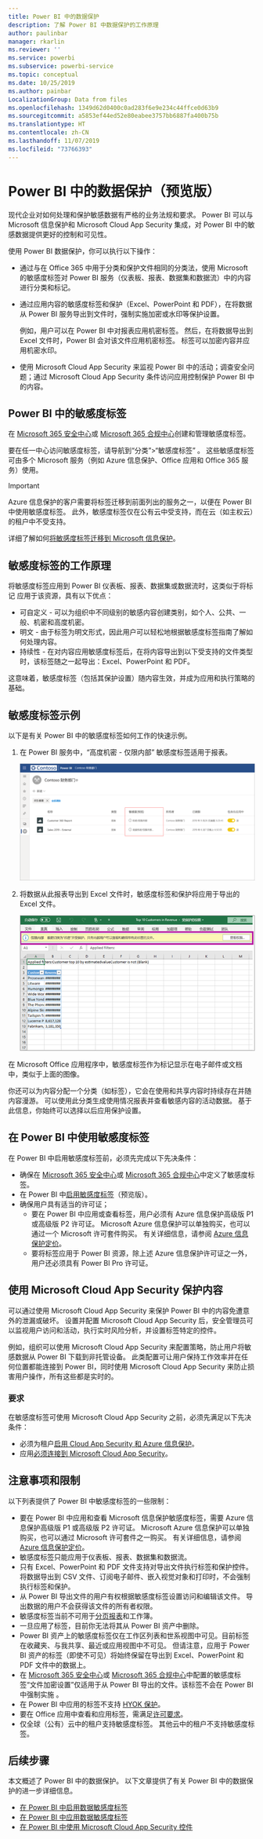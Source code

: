 ```yaml
---
title: Power BI 中的数据保护
description: 了解 Power BI 中数据保护的工作原理
author: paulinbar
manager: rkarlin
ms.reviewer: ''
ms.service: powerbi
ms.subservice: powerbi-service
ms.topic: conceptual
ms.date: 10/25/2019
ms.author: painbar
LocalizationGroup: Data from files
ms.openlocfilehash: 1349d62d0400c0ad283f6e9e234c44ffce0d63b9
ms.sourcegitcommit: a5853ef44ed52e80eabee3757bb6887fa400b75b
ms.translationtype: HT
ms.contentlocale: zh-CN
ms.lasthandoff: 11/07/2019
ms.locfileid: "73766393"
---
```

# <a name="data-protection-in-power-bi-preview"></a>Power BI 中的数据保护（预览版）

现代企业对如何处理和保护敏感数据有严格的业务法规和要求。 Power BI 可以与 Microsoft 信息保护和 Microsoft Cloud App Security 集成，对 Power BI 中的敏感数据提供更好的控制和可见性。 

使用 Power BI 数据保护，你可以执行以下操作：

* 通过与在 Office 365 中用于分类和保护文件相同的分类法，使用 Microsoft 的敏感度标签对 Power BI 服务（仪表板、报表、数据集和数据流）中的内容进行分类和标记。 

* 通过应用内容的敏感度标签和保护（Excel、PowerPoint 和 PDF），在将数据从 Power BI 服务导出到文件时，强制实施加密或水印等保护设置。 

  例如，用户可以在 Power BI 中对报表应用机密标签。 然后，在将数据导出到 Excel 文件时，Power BI 会对该文件应用机密标签。 标签可以加密内容并应用机密水印。

* 使用 Microsoft Cloud App Security 来监视 Power BI 中的活动；调查安全问题；通过 Microsoft Cloud App Security 条件访问应用控制保护 Power BI 中的内容。 

## <a name="sensitivity-labels-in-power-bi"></a>Power BI 中的敏感度标签

在 [Microsoft 365 安全中心](https://security.microsoft.com/)或 [Microsoft 365 合规中心](https://compliance.microsoft.com/)创建和管理敏感度标签。

要在任一中心访问敏感度标签，请导航到“分类”>“敏感度标签”  。 这些敏感度标签可由多个 Microsoft 服务（例如 Azure 信息保护、Office 应用和 Office 365 服务）使用。

> [!IMPORTANT]
> Azure 信息保护的客户需要将标签迁移到前面列出的服务之一，以便在 Power BI 中使用敏感度标签。 此外，敏感度标签仅在公有云中受支持，而在云（如主权云）的租户中不受支持。
>
> 详细了解如何[将敏感度标签迁移到 Microsoft 信息保护](https://docs.microsoft.com/azure/information-protection/configure-policy-migrate-labels)。

## <a name="how-sensitivity-labels-work"></a>敏感度标签的工作原理

将敏感度标签应用到 Power BI 仪表板、报表、数据集或数据流时，这类似于将标记  应用于该资源，具有以下优点：
*  可自定义 - 可以为组织中不同级别的敏感内容创建类别，如个人、公共、一般、机密和高度机密。
*  明文 - 由于标签为明文形式，因此用户可以轻松地根据敏感度标签指南了解如何处理内容。
*  持续性 - 在对内容应用敏感度标签后，在将内容导出到以下受支持的文件类型时，该标签随之一起导出：Excel、PowerPoint 和 PDF。 

  这意味着，敏感度标签（包括其保护设置）随内容生效，并成为应用和执行策略的基础。 

## <a name="sensitivity-label-example"></a>敏感度标签示例 

以下是有关 Power BI 中的敏感度标签如何工作的快速示例。

1. 在 Power BI 服务中，“高度机密 - 仅限内部”  敏感度标签适用于报表。

   ![列表视图中的敏感度标签](media/service-security-data-protection-overview/sensitivity-labels-overview-01.png)

2. 将数据从此报表导出到 Excel 文件时，敏感度标签和保护将应用于导出的 Excel 文件。

   ![敏感度标签随内容生效](media/service-security-data-protection-overview/sensitivity-labels-overview-02.png)

在 Microsoft Office 应用程序中，敏感度标签作为标记显示在电子邮件或文档中，类似于上面的图像。

你还可以为内容分配一个分类（如标签），它会在使用和共享内容时持续存在并随内容漫游。 可以使用此分类生成使用情况报表并查看敏感内容的活动数据。 基于此信息，你始终可以选择以后应用保护设置。


## <a name="using-sensitivity-labels-in-power-bi"></a>在 Power BI 中使用敏感度标签

在 Power BI 中启用敏感度标签前，必须先完成以下先决条件： 

* 确保在 [Microsoft 365 安全中心](https://security.microsoft.com/)或 [Microsoft 365 合规中心](https://compliance.microsoft.com/)中定义了敏感度标签。 
* 在 Power BI 中[启用敏感度标签](service-security-enable-data-sensitivity-labels.md)（预览版）。
* 确保用户具有适当的许可证；
  * 要在 Power BI 中应用或查看标签，用户必须有 Azure 信息保护高级版 P1 或高级版 P2 许可证。 Microsoft Azure 信息保护可以单独购买，也可以通过一个 Microsoft 许可套件购买。 有关详细信息，请参阅 [Azure 信息保护定价](https://azure.microsoft.com/pricing/details/information-protection/)。
  * 要将标签应用于 Power BI 资源，除上述 Azure 信息保护许可证之一外，用户还必须具有 Power BI Pro 许可证。 

## <a name="protect-content-using-microsoft-cloud-app-security"></a>使用 Microsoft Cloud App Security 保护内容

可以通过使用 Microsoft Cloud App Security 来保护 Power BI 中的内容免遭意外的泄漏或破坏。 设置并配置 Microsoft Cloud App Security 后，安全管理员可以监视用户访问和活动，执行实时风险分析，并设置标签特定的控件。

例如，组织可以使用 Microsoft Cloud App Security 来配置策略，防止用户将敏感数据从 Power BI 下载到非托管设备。 此类配置可让用户保持工作效率并在任何位置都能连接到 Power BI，同时使用 Microsoft Cloud App Security 来防止损害用户操作，所有这些都是实时的。 

### <a name="requirements"></a>要求

在敏感度标签可使用 Microsoft Cloud App Security 之前，必须先满足以下先决条件： 

* 必须为租户[启用 Cloud App Security 和 Azure 信息保护](https://docs.microsoft.com/cloud-app-security/azip-integration)。
* 应用[必须连接到 Microsoft Cloud App Security](https://docs.microsoft.com/cloud-app-security/enable-instant-visibility-protection-and-governance-actions-for-your-apps)。

## <a name="considerations-and-limitations"></a>注意事项和限制

以下列表提供了 Power BI 中敏感度标签的一些限制：

* 要在 Power BI 中应用和查看 Microsoft 信息保护敏感度标签，需要 Azure 信息保护高级版 P1 或高级版 P2 许可证。 Microsoft Azure 信息保护可以单独购买，也可以通过 Microsoft 许可套件之一购买。 有关详细信息，请参阅 [Azure 信息保护定价](https://azure.microsoft.com/pricing/details/information-protection/)。
* 敏感度标签只能应用于仪表板、报表、数据集和数据流。
* 只有 Excel、PowerPoint 和 PDF 文件支持对导出文件执行标签和保护控件。 将数据导出到 CSV 文件、订阅电子邮件、嵌入视觉对象和打印时，不会强制执行标签和保护。
* 从 Power BI 导出文件的用户有权根据敏感度标签设置访问和编辑该文件。 导出数据的用户不会获得该文件的所有者权限。 
* 敏感度标签当前不可用于[分页报表]( https://docs.microsoft.com/power-bi/paginated-reports-report-builder-power-bi)和工作簿。 
* 一旦应用了标签，目前你无法将其从 Power BI 资产中删除。
* Power BI 资产上的敏感度标签仅在工作区列表和世系视图中可见。目前标签在收藏夹、与我共享、最近或应用视图中不可见。 但请注意，应用于 Power BI 资产的标签（即使不可见）将始终保留在导出到 Excel、PowerPoint 和 PDF 文件中的数据上。
* 在 [Microsoft 365 安全中心](https://security.microsoft.com/)或 [Microsoft 365 合规中心](https://compliance.microsoft.com/)中配置的敏感度标签“文件加密设置”仅适用于从 Power BI 导出的文件。该标签不会在 Power BI 中强制实施    。
* 在 Power BI 中应用的标签不支持 [HYOK 保护](https://docs.microsoft.com/azure/information-protection/configure-adrms-restrictions)。
* 要在 Office 应用中查看和应用标签，需满足[许可要求](https://docs.microsoft.com/microsoft-365/compliance/sensitivity-labels-office-apps#subscription-and-licensing-requirements-for-sensitivity-labels)。
* 仅全球（公有）云中的租户支持敏感度标签。 其他云中的租户不支持敏感度标签。



## <a name="next-steps"></a>后续步骤

本文概述了 Power BI 中的数据保护。 以下文章提供了有关 Power BI 中的数据保护的进一步详细信息。 

* [在 Power BI 中启用数据敏感度标签](service-security-enable-data-sensitivity-labels.md)
* [在 Power BI 中应用数据敏感度标签](../designer/service-security-apply-data-sensitivity-labels.md)
* [在 Power BI 中使用 Microsoft Cloud App Security 控件](service-security-using-microsoft-cloud-app-security-controls.md)